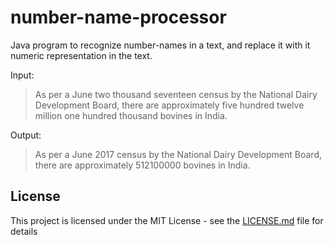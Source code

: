 # number-name-processor
Java program to recognize number-names in a text, and replace it with it numeric representation in the text.


Input:
> As per a June two thousand seventeen census by the National Dairy Development Board, there are approximately five hundred twelve million one hundred thousand bovines in India.

Output:
> As per a June 2017 census by the National Dairy Development Board, there are approximately 512100000 bovines in India.


## License

This project is licensed under the MIT License - see the [LICENSE.md](LICENSE.md) file for details
